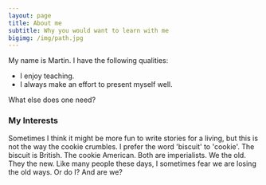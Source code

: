 ```yaml
---
layout: page
title: About me
subtitle: Why you would want to learn with me
bigimg: /img/path.jpg
---
```


My name is Martin. I have the following qualities:

- I enjoy teaching.
- I always make an effort to present myself well.

What else does one need?

### My Interests

Sometimes I think it might be more fun to write stories for a living, but this is not the way the cookie crumbles. I prefer the word 'biscuit' to 'cookie'. The biscuit is British. The cookie American. Both are imperialists. We the old. They the new. Like many people these days, I sometimes fear we are losing the old ways. Or do I? And are we?
